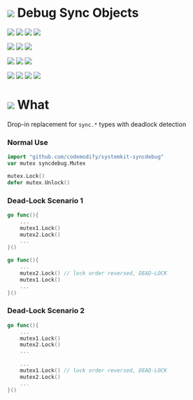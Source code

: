 # ![](https://fonts.gstatic.com/s/i/materialiconsoutlined/flare/v4/24px.svg) Debug Sync Objects
[![](https://img.shields.io/github/v/release/codemodify/systemkit-syncdebug?style=flat-square)](https://github.com/codemodify/systemkit-syncdebug/releases/latest)
![](https://img.shields.io/github/languages/code-size/codemodify/systemkit-syncdebug?style=flat-square)
![](https://img.shields.io/github/last-commit/codemodify/systemkit-syncdebug?style=flat-square)
[![](https://img.shields.io/badge/license-0--license-brightgreen?style=flat-square)](https://github.com/codemodify/TheFreeLicense)

![](https://img.shields.io/github/workflow/status/codemodify/systemkit-syncdebug/qa?style=flat-square)
![](https://img.shields.io/github/issues/codemodify/systemkit-syncdebug?style=flat-square)
[![](https://goreportcard.com/badge/github.com/codemodify/systemkit-syncdebug?style=flat-square)](https://goreportcard.com/report/github.com/codemodify/systemkit-syncdebug)

[![](https://img.shields.io/badge/godoc-reference-brightgreen?style=flat-square)](https://godoc.org/github.com/codemodify/systemkit-syncdebug)
![](https://img.shields.io/badge/PRs-welcome-brightgreen.svg?style=flat-square)
![](https://img.shields.io/gitter/room/codemodify/systemkit-syncdebug?style=flat-square)

![](https://img.shields.io/github/contributors/codemodify/systemkit-syncdebug?style=flat-square)
![](https://img.shields.io/github/stars/codemodify/systemkit-syncdebug?style=flat-square)
![](https://img.shields.io/github/watchers/codemodify/systemkit-syncdebug?style=flat-square)
![](https://img.shields.io/github/forks/codemodify/systemkit-syncdebug?style=flat-square)


# ![](https://fonts.gstatic.com/s/i/materialicons/extension/v5/24px.svg) What
Drop-in replacement for `sync.*` types with deadlock detection

### Normal Use
```go
import "github.com/codemodify/systemkit-syncdebug"
var mutex syncdebug.Mutex

mutex.Lock()
defer mutex.Unlock()
```

### Dead-Lock Scenario 1
```go
go func(){
	...
	mutex1.Lock()
	mutex2.Lock()
	...
}()

go func(){
	...
	mutex2.Lock() // lock order reversed, DEAD-LOCK
	mutex1.Lock()
	...
}()
```

### Dead-Lock Scenario 2
```go
go func(){
	...
	mutex1.Lock()
	mutex2.Lock()
	...

	...
	mutex1.Lock() // lock order reversed, DEAD-LOCK
	mutex2.Lock()
	...
}()
```

